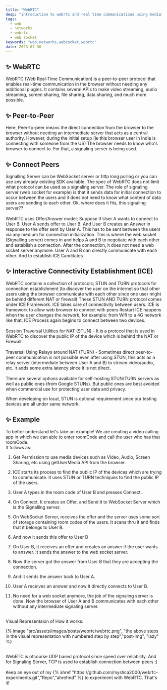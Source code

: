 ```yaml
---
title: "WebRTC"
desp: "introduction to webrtc and real time communications using media"
tags:
  - web
  - networks
  - webrtc
  - web socket
keywords: "web,networks,websocket,webrtc"
date: 2023-07-30
---
```


## ✨ WebRTC
WebRTC (Web Real-Time Communication) is a peer-to-peer protocol that enables real-time communication in the browser without needing any additional plugins. It contains several APIs to make video streaming, audio streaming, screen sharing, file sharing, data sharing, and much more possible.

## ✨ Peer-to-Peer
Here, Peer-to-peer means the direct connection from the browser to the browser without needing an intermediate server that acts as a central authority.
However, during the initial setup (ie this browser user in India is connecting with someone from the US) The browser needs to know who's browser to connect to. For that, a signaling server is being used.

## ✨ Connect Peers
Signalling Server can be WebSocket server or http long polling or you can use any already existing SDK available. The spec of WebRTC does not limit what protocol can be used as a signaling server.
The role of signaling server (web socket for example) is that it sends data for initial connection to occur between the users and it does not need to know what content of data users are sending to each other. Ok, where does it fits, this signaling server??
<br><br>
WebRTC uses Offer/Answer model; Suppose if User A wants to connect to User B. User A sends offer to User B. And User B creates an Answer in response to the offer sent by User A. This has to be sent between the users via any medium for connection initialization. This is where the web socket (Signalling server) comes in and helps A and B to negotiate with each other and establish a connection.
After the connection, it does not need a web socket server anymore. User A and B can directly communicate with each other. And to establish ICE Canditates

## ✨ Interactive Connectivity Establishment (ICE)
WebRTC contains a collection of protocols; STUN and TURN protocols for connection establishment (to discover the user on the internet so that other users using the browser communicate with each other since one user might be behind different NAT or firewall)
These STUN AND TURN protocol comes under ICE Framework. ICE takes care of connectivity between users. ICE is framework to allow web browser to connect with peers
Restart ICE happens when the user changes the network, for example: from Wifi to a 4G network like that. ICE Process again begins to connect between two devices.
<br>
<br>
Session Traversal Utilities for NAT (STUN) - It is a protocol that is used in WebRTC to discover the public IP of the device which is behind the NAT or Firewall.
<br>
<br>
Traversal Using Relays around NAT (TURN) - Sometimes direct peer-to-peer communication is not possible even after using STUN, this acts as a relay server (intermediate between User A and B) to stream video/audio, etc. It adds some extra latency since it is not direct.
<br>
<br>
There are several options available for self-hosting STUN/TURN servers as well as public ones (from Google STUNs).  But public ones are best avoided when commercial use for protecting user data and privacy.

When developing on local, STUN is optional requirement since our testing devices are all under same network.

## ✨ Example
To better understand let's take an example! We are creating a video calling app in which we can able to enter roomCode and call the user who has that roomCode.
<br>
It follows as:
<br>

  1. Get Permission to use media devices such as Video, Audio, Screen Sharing, etc using getUserMedia API from the browser.

  2. ICE starts its process to find the public IP of the devices which are trying to communicate. It uses STUN or TURN techniques to find the public IP of the users.
  3. User A types in the room code of User B and presses Connect.
  4. On Connect, It creates an Offer, and Send it to WebSocket Server which is the Signalling server.
  5. On WebSocket Server, receives the offer and the server uses some sort of storage containing room codes of the users. It scans thru it and finds that it belongs to User B.
  6. And now it sends this offer to User B
  7. On User B, It receives an offer and creates an answer if the user wants to answer. It sends the answer to the web socket server.
  8. Now the server got the answer from User B that they are accepting the connection.
  9. And it sends the answer back to User A.
 10. User A receives an answer and now it directly connects to User B.
 11. No need for a web socket anymore, the job of the signaling server is done. Now the browser of User A and B communicates with each other without any intermediate signaling server.

<br>
Visual Representaion of How it works:


{% image "src/assets/images/posts/webrtc/webrtc.png", "the above steps in the visual representation with numbered step by step","post-img", "lazy" %}

<br>
WebRTC is ofcourse UDP based protocol since speed over reliability. And for Signaling Server, TCP is used to establish connection between peers :)
<br>
<br>
Keep an eye out of my {% ahref "https://github.com/mystica2000/webrtc-experiments.git","Repo","ahrefmd" %} to experiment with WebRTC. That's it!
<br>
<br>